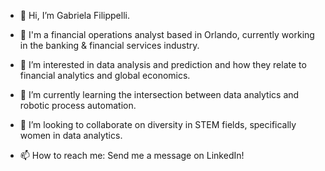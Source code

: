 - 👋 Hi, I’m Gabriela Filippelli.
  
- 💼 I'm a financial operations analyst based in Orlando, currently working in the banking & financial services industry.
  
- 👀 I’m interested in data analysis and prediction and how they relate to financial analytics and global economics.

- 🌱 I’m currently learning the intersection between data analytics and robotic process automation.

- 💞️ I’m looking to collaborate on diversity in STEM fields, specifically women in data analytics.

- 📫 How to reach me: Send me a message on LinkedIn!
